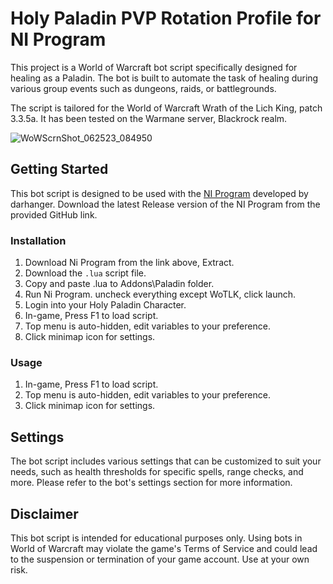 # Holy Paladin PVP Rotation Profile for NI Program

This project is a World of Warcraft bot script specifically designed for healing as a Paladin. The bot is built to automate the task of healing during various group events such as dungeons, raids, or battlegrounds. 

The script is tailored for the World of Warcraft Wrath of the Lich King, patch 3.3.5a. It has been tested on the Warmane server, Blackrock realm.

![WoWScrnShot_062523_084950](https://github.com/nelbin4/ni-holypala/assets/20941975/e5941888-2b67-4bb9-b27e-8ac87a92d3af)

## Getting Started

This bot script is designed to be used with the [NI Program](https://github.com/darhanger/ni) developed by darhanger. 
Download the latest Release version of the NI Program from the provided GitHub link.

### Installation

1. Download Ni Program from the link above, Extract.
2. Download the `.lua` script file.
3. Copy and paste .lua to Addons\Paladin folder.
4. Run Ni Program. uncheck everything except WoTLK, click launch.
5. Login into your Holy Paladin Character.
6. In-game, Press F1 to load script.
7. Top menu is auto-hidden, edit variables to your preference.
8. Click minimap icon for settings.

### Usage

1.  In-game, Press F1 to load script.
2.  Top menu is auto-hidden, edit variables to your preference.
3.  Click minimap icon for settings.

## Settings

The bot script includes various settings that can be customized to suit your needs, such as health thresholds for specific spells, range checks, and more. Please refer to the bot's settings section for more information.

## Disclaimer

This bot script is intended for educational purposes only. Using bots in World of Warcraft may violate the game's Terms of Service and could lead to the suspension or termination of your game account. Use at your own risk.
